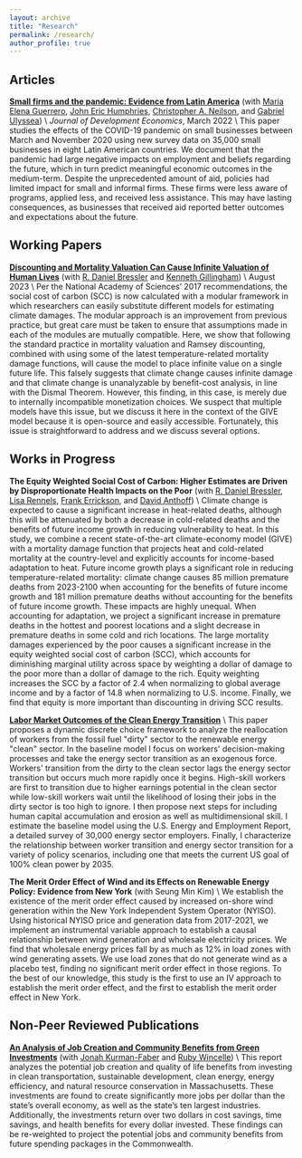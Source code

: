 ```yaml
---
layout: archive
title: "Research"
permalink: /research/
author_profile: true
---
```


## Articles

**[Small firms and the pandemic: Evidence from Latin America](https://www.sciencedirect.com/science/article/pii/S0304387821001358)** (with [Maria Elena Guerrero](https://mariaelenaguer.github.io/), [John Eric Humphries](https://johnerichumphries.com/index.html), [Christopher A. Neilson](https://christopherneilson.github.io/), and [Gabriel Ulyssea](https://sites.google.com/view/gabriel-ulyssea)) \\
*Journal of Development Economics*, March 2022 \\
This paper studies the effects of the COVID-19 pandemic on small businesses between March and November 2020 using new survey data on 35,000 small businesses in eight Latin American countries. We document that the pandemic had large negative impacts on employment and beliefs regarding the future, which in turn predict meaningful economic outcomes in the medium-term. Despite the unprecedented amount of aid, policies had limited impact for small and informal firms. These firms were less aware of programs, applied less, and received less assistance. This may have lasting consequences, as businesses that received aid reported better outcomes and expectations about the future.

## Working Papers
**[Discounting and Mortality Valuation Can Cause Infinite Valuation of Human Lives](https://papers.ssrn.com/sol3/papers.cfm?abstract_id=4534871)** (with [R. Daniel Bressler](https://rdanielbressler.com/) and [Kenneth Gillingham](https://resources.environment.yale.edu/gillingham/)) \\
August 2023 \\
Per the National Academy of Sciences’ 2017 recommendations, the social cost of carbon (SCC) is now calculated with a modular framework in which researchers can easily substitute different models for estimating climate damages. The modular approach is an improvement from previous practice, but great care must be taken to ensure that assumptions made in each of the modules are mutually compatible. Here, we show that following the standard practice in mortality valuation and Ramsey discounting, combined with using some of the latest temperature-related mortality damage functions, will cause the model to place infinite value on a single future life. This falsely suggests that climate change causes infinite damage and that climate change is unanalyzable by benefit-cost analysis, in line with the Dismal Theorem. However, this finding, in this case, is merely due to internally incompatible monetization choices. We suspect that multiple models have this issue, but we discuss it here in the context of the GIVE model because it is open-source and easily accessible. Fortunately, this issue is straightforward to address and we discuss several options.

## Works in Progress
**The Equity Weighted Social Cost of Carbon: Higher Estimates are Driven by Disproportionate Health Impacts on the Poor** (with [R. Daniel Bressler](https://rdanielbressler.com/), [Lisa Rennels](https://www.lisarennels.com/), [Frank Errickson](https://frankerrickson.github.io/), and [David Anthoff](https://www.david-anthoff.com/)) \\
Climate change is expected to cause a significant increase in heat-related deaths, although this will be attenuated by both a decrease in cold-related deaths and the benefits of future income growth in reducing vulnerability to heat. In this study, we combine a recent state-of-the-art climate-economy model (GIVE) with a mortality damage function that projects heat and cold-related mortality at the country-level and explicitly accounts for income-based adaptation to heat. Future income growth plays a significant role in reducing temperature-related mortality: climate change causes 85 million premature deaths from 2023-2100 when accounting for the benefits of future income growth and 181 million premature deaths without accounting for the benefits of future income growth. These impacts are highly unequal. When accounting for adaptation, we project a significant increase in premature deaths in the hottest and poorest locations and a slight decrease in premature deaths in some cold and rich locations. The large mortality damages experienced by the poor causes a significant increase in the equity weighted social cost of carbon (SCC), which accounts for diminishing marginal utility across space by weighting a dollar of damage to the poor more than a dollar of damage to the rich. Equity weighting increases the SCC by a factor of 2.4 when normalizing to global average income and by a factor of 14.8 when normalizing to U.S. income. Finally, we find that equity is more important than discounting in driving SCC results.

**[Labor Market Outcomes of the Clean Energy Transition](https://naomishimberg.github.io/files/Labor_Energy_Transition.pdf)** \\
This paper proposes a dynamic discrete choice framework to analyze the reallocation of workers from the fossil fuel "dirty" sector to the renewable energy "clean" sector. In the baseline model I focus on workers' decision-making processes and take the energy sector transition as an exogenous force. Workers' transition from the dirty to the clean sector lags the energy sector transition but occurs much more rapidly once it begins. High-skill workers are first to transition due to higher earnings potential in the clean sector while low-skill workers wait until the likelihood of losing their jobs in the dirty sector is too high to ignore. I then propose next steps for including human capital accumulation and erosion as well as multidimensional skill. I estimate the baseline model using the U.S. Energy and Employment Report, a detailed survey of 30,000 energy sector employers. Finally, I characterize the relationship between worker transition and energy sector transition for a variety of policy scenarios, including one that meets the current US goal of 100\% clean power by 2035.

**The Merit Order Effect of Wind and its Effects on Renewable Energy Policy: Evidence from New York** (with Seung Min Kim) \\
We establish the existence of the merit order effect caused by increased on-shore wind generation within the New York Independent System Operator (NYISO). Using historical NYISO price and generation data from 2017-2021, we implement an instrumental variable approach to establish a causal relationship between wind generation and wholesale electricity prices. We find that wholesale energy prices fall by as much as 12% in load zones with wind generating assets. We use load zones that do not generate wind as a placebo test, finding no significant merit order effect in those regions. To the best of our knowledge, this study is the first to use an IV approach to establish the merit order effect, and the first to establish the merit order effect in New York. 

## Non-Peer Reviewed Publications
**[An Analysis of Job Creation and Community Benefits from Green Investments](https://climate-xchange.org/2021/05/24/new-climate-xchange-report-investing-in-a-better-massachusetts/)** (with [Jonah Kurman-Faber](https://www.linkedin.com/in/jonahkf/) and [Ruby Wincelle](https://www.linkedin.com/in/rubywincele/)) \\
This report analyzes the potential job creation and quality of life benefits from investing in clean transportation, sustainable development, clean energy, energy efficiency, and natural resource conservation in Massachusetts. These investments are found to create significantly more jobs per dollar than the state’s overall economy, as well as the state’s ten largest industries. Additionally, the investments return over two dollars in cost savings, time savings, and health benefits for every dollar invested. These findings can be re-weighted to project the potential jobs and community benefits from future spending packages in the Commonwealth.

